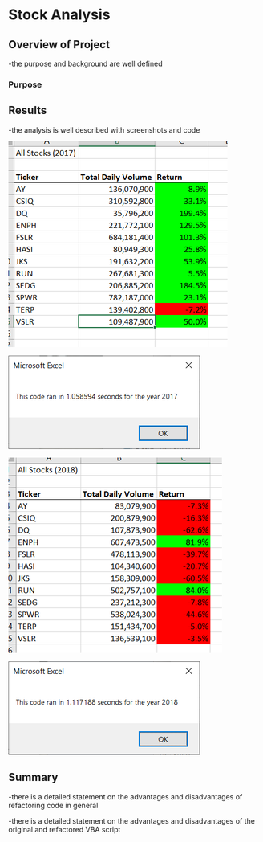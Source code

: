 # Stock Analysis

## Overview of Project

-the purpose and background are well defined

### Purpose

## Results

-the analysis is well described with screenshots and code

![2017_data](https://github.com/cewarkentin/stock-analysis/blob/main/2017%20data.png)

![VBA_Challenge_2017](https://github.com/cewarkentin/stock-analysis/blob/main/VBA%20Challenge%202017.png)

![2018_data](https://github.com/cewarkentin/stock-analysis/blob/main/2018%20data.png)

![VBA_Challenge_2018](https://github.com/cewarkentin/stock-analysis/blob/main/VBA%20Challenge%202018.png)

## Summary

-there is a detailed statement on the advantages and disadvantages of refactoring code in general

-there is a detailed statement on the advantages and disadvantages of the original and refactored VBA script
